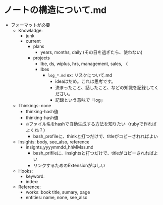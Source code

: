 # ノートの構造について.md
- フォーマットが必要
    - Knowladge:
        - junk
        - current
            - plans
                - years, months, daily  (その日を過ぎたら、使わない)
            - projects
                - lbe, ds, wiplus, hrs, management, sales, （
                - lbes
                    - `log_*.md` ex: リスクについて.md
                        - ideaはだめ。これは思考です。
                        - 決まったこと、話したこと、などの知識を記録してください。
                        - 記録という意味で「log」
    - Thinkings: none
        - thinking-hash値
        - thinking-hash値
        - 🔥ファイル名をhashで自動生成する方法を知りたい（rubyで作ればよくね？）
          - bash_profileに、thinkと打つだけで、titleがコピーされればよい
    - Insights: body, see_also, reference
        - insignts_yyyymmdd_hhMMss.md
          - bash_prifileに、insightsと打つだけで、titleがコピーされればよい
          - リンクするためのExtensionがほしい
    - Hooks:
        - keyword:
        - index:
    - Reference:
        - works:    book title, sumary, page
        - entities: name, none, see_also